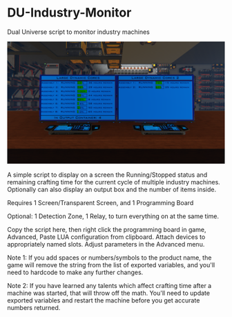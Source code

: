 # DU-Industry-Monitor
Dual Universe script to monitor industry machines

<img src="https://github.com/FoolsFolly/DU-Industry-Monitor/blob/main/image.png" />

A simple script to display on a screen the Running/Stopped status and remaining crafting time for the current cycle of multiple industry machines. Optionally can also display an output box and the number of items inside.

Requires 1 Screen/Transparent Screen, and 1 Programming Board

Optional: 1 Detection Zone, 1 Relay, to turn everything on at the same time.

Copy the script here, then right click the programming board in game, Advanced, Paste LUA configuration from clipboard. Attach devices to appropriately named slots. Adjust parameters in the Advanced menu.

Note 1: If you add spaces or numbers/symbols to the product name, the game will remove the string from the list of exported variables, and you'll need to hardcode to make any further changes.

Note 2: If you have learned any talents which affect crafting time after a machine was started, that will throw off the math. You'll need to update exported variables and restart the machine before you get accurate numbers returned.
